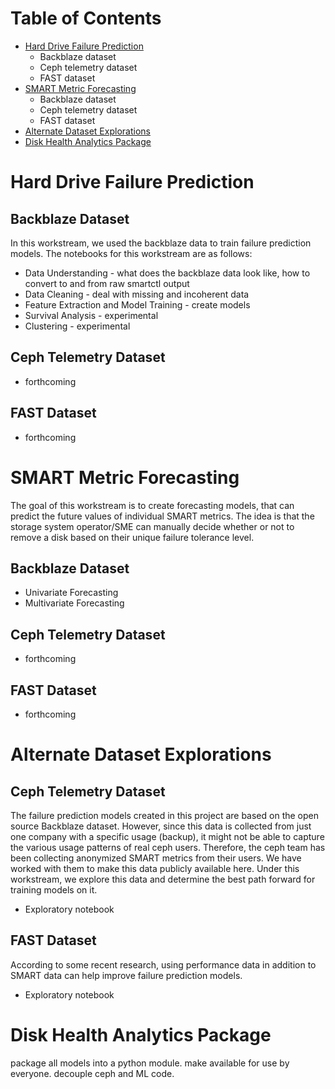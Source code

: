# Table of Contents
- [Hard Drive Failure Prediction](#hard-drive-failure-prediction)
    - Backblaze dataset
    - Ceph telemetry dataset
    - FAST dataset
- [SMART Metric Forecasting](#smart-metric-forecasting)
    - Backblaze dataset
    - Ceph telemetry dataset
    - FAST dataset
- [Alternate Dataset Explorations](#alternate-dataset-explorations)
- [Disk Health Analytics Package](#disk-health-analytics-package)

<!-- ---

## Objective
The goal is to create predictive models using the Backblaze dataset to determine when a hard drive will fail. Ideally, the model should be able to predict the health of a hard drive in terms of "good" (>6 weeks till failure), "warning" (2-6 weeks till failure), and "bad" (<2 weeks till failure). This setup is similar to [DiskProphet](https://www.prophetstor.com/diskprophet/), a disk health prediction solution from ProphetStor.

At inference time, 6 days of SMART data (6 rows from the Backblaze dataset) will be available to feed to this multiclass classification model. How the model makes use of this is a design choice. It may predict on all 6 individually, or generate features using multiple days data, or use only the last day data, etc. For details on how this model would be integrated into Ceph (API, preprocessing at inference time, etc) see [this](https://github.com/ceph/ceph/tree/master/src/pybind/mgr/diskprediction_local).

**NOTE:** Although the end goal is a multiclass classifier, building a binary classifier ("no fail"/"fail") could be a good starting point in understanding the problem and setup. Additionally, data exploration and insightful analysis could also be useful. These would be welcome contributions to this project as well.


## Dataset
The Backblaze Hard Drive dataset will be used for this project. This dataset consists of daily snapshots of basic information, SMART metrics, and status (failure label) for the hard drives in the Backblaze data center. Details about this dataset can be found [here](https://www.backblaze.com/b2/hard-drive-test-data.html). To learn more about the SMART system and SMART metrics, see [this](https://en.wikipedia.org/wiki/S.M.A.R.T.) Wikipedia article.

--- -->

# Hard Drive Failure Prediction

## Backblaze Dataset
In this workstream, we used the backblaze data to train failure prediction models. The notebooks for this workstream are as follows:

- Data Understanding - what does the backblaze data look like, how to convert to and
from raw smartctl output
- Data Cleaning - deal with missing and incoherent data
- Feature Extraction and Model Training - create models
- Survival Analysis - experimental
- Clustering - experimental

## Ceph Telemetry Dataset
- forthcoming

## FAST Dataset
- forthcoming

# SMART Metric Forecasting

The goal of this workstream is to create forecasting models, that can predict the future values of individual SMART metrics. The idea is that the storage system operator/SME can manually decide whether or not to remove a disk based on their unique failure tolerance level.

## Backblaze Dataset
- Univariate Forecasting
- Multivariate Forecasting

## Ceph Telemetry Dataset
- forthcoming

## FAST Dataset
- forthcoming

# Alternate Dataset Explorations

## Ceph Telemetry Dataset

The failure prediction models created in this project are based on the open source Backblaze dataset. However, since this data is collected from just one company with a specific usage (backup), it might not be able to capture the various usage patterns of real ceph users. Therefore, the ceph team has been collecting anonymized SMART metrics from their users. We have worked with them to make this data publicly available here. Under this workstream, we explore this data and determine the best path forward for training models on it.

- Exploratory notebook

## FAST Dataset

According to some recent research, using performance data in addition to SMART data can help improve failure prediction models.

- Exploratory notebook

# Disk Health Analytics Package

package all models into a python module. make available for use by everyone. decouple ceph and ML code.